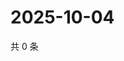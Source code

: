 # 2025-10-04

共 0 条

<!-- BEGIN ZHIHUQUESTIONS -->
<!-- 最后更新时间 Sat Oct 04 2025 06:09:51 GMT+0800 (China Standard Time) -->

<!-- END ZHIHUQUESTIONS -->
